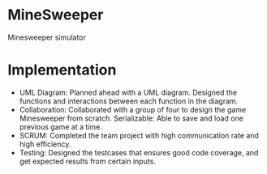 # MineSweeper
Minesweeper simulator 

# Implementation 
  * UML Diagram: Planned ahead with a UML diagram. Designed the functions and interactions between each function in the diagram.
  * Collaboration: Collaborated with a group of four to design the game Minesweeper from scratch. Serializable: Able to save and load one previous game at a time.
  * SCRUM: Completed the team project with high communication rate and high efficiency.
  * Testing: Designed the testcases that ensures good code coverage, and get expected results from certain inputs.

